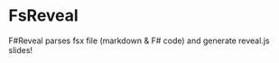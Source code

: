FsReveal
========

F#Reveal parses fsx file (markdown &amp; F# code) and generate reveal.js slides!
